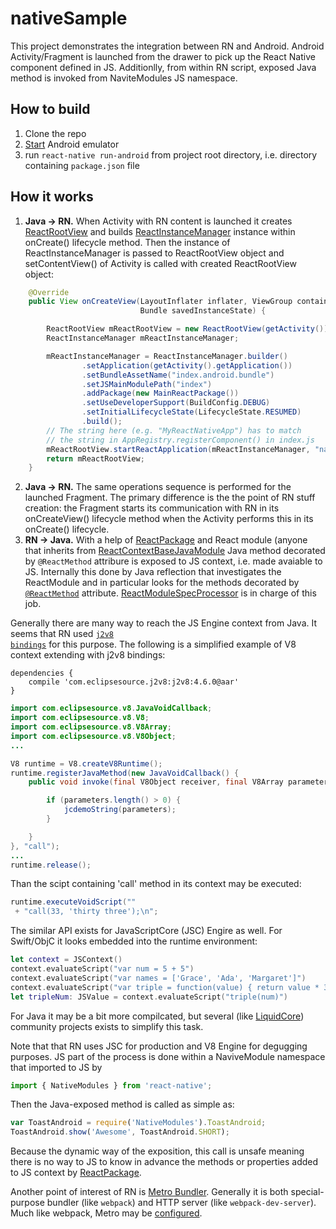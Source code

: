 # nativeSample
This project demonstrates the integration between RN and Android. Android Activity/Fragment is launched from the drawer to pick up the React Native component defined in JS. Additionlly, from within RN script, exposed Java method is invoked from NaviteModules JS namespace.

## How to build
1. Clone the repo
2. [Start](https://developer.android.com/studio/run/emulator-commandline) Android emulator
3. run <code>react-native run-android</code> from project root directory, i.e. directory containing <code>package.json</code> file

## How it works
1. <b>Java -> RN.</b> When Activity with RN content is launched it creates [ReactRootView](https://github.com/facebook/react-native/blob/master/ReactAndroid/src/main/java/com/facebook/react/ReactRootView.java) and builds [ReactInstanceManager](https://github.com/facebook/react-native/blob/master/ReactAndroid/src/main/java/com/facebook/react/ReactInstanceManager.java) instance within onCreate() lifecycle method. Then the instance of ReactInstanceManager is passed to ReactRootView object and setContentView() of Activity is called with created ReactRootView object:
```java
    @Override
    public View onCreateView(LayoutInflater inflater, ViewGroup container,
                             Bundle savedInstanceState) {

        ReactRootView mReactRootView = new ReactRootView(getActivity());
        ReactInstanceManager mReactInstanceManager;

        mReactInstanceManager = ReactInstanceManager.builder()
                .setApplication(getActivity().getApplication())
                .setBundleAssetName("index.android.bundle")
                .setJSMainModulePath("index")
                .addPackage(new MainReactPackage())
                .setUseDeveloperSupport(BuildConfig.DEBUG)
                .setInitialLifecycleState(LifecycleState.RESUMED)
                .build();
        // The string here (e.g. "MyReactNativeApp") has to match
        // the string in AppRegistry.registerComponent() in index.js
        mReactRootView.startReactApplication(mReactInstanceManager, "nativeSample", null);
        return mReactRootView;
    }
```
2. <b>Java -> RN.</b> The same operations sequence is performed for the launched Fragment. The primary difference is the the point of RN stuff creation: the Fragment starts its communication with RN in its onCreateView() lifecycle method when the Activity performs this in its onCreate() lifecycle.
3. <b>RN -> Java.</b> With a help of [ReactPackage](https://github.com/facebook/react-native/blob/master/ReactAndroid/src/main/java/com/facebook/react/ReactPackage.java) and React module (anyone that inherits from [ReactContextBaseJavaModule](https://github.com/facebook/react-native/blob/master/ReactAndroid/src/main/java/com/facebook/react/bridge/ReactContextBaseJavaModule.java) Java method decorated by <code>@ReactMethod</code> attribure is exposed to JS context, i.e. made avaiable to JS. Internally this done by Java reflection that investigates the ReactModule and in particular looks for the methods decorated by [<code>@ReactMethod</code>](https://github.com/facebook/react-native/blob/master/ReactAndroid/src/main/java/com/facebook/react/bridge/ReactMethod.java)  attribute. [ReactModuleSpecProcessor](https://github.com/facebook/react-native/blob/42146a7a4ad992a3597e07ead3aafdc36d58ac26/ReactAndroid/src/main/java/com/facebook/react/module/processing/ReactModuleSpecProcessor.java) is in charge of this job.

Generally there are many way to reach the JS Engine context from Java. It seems that RN used [<code>j2v8 bindings</code>](https://github.com/eclipsesource/J2V8) for this purpose. The following is a simplified example of V8 context extending with j2v8 bindings:
```
dependencies {
    compile 'com.eclipsesource.j2v8:j2v8:4.6.0@aar'
}
```
```java
import com.eclipsesource.v8.JavaVoidCallback;
import com.eclipsesource.v8.V8;
import com.eclipsesource.v8.V8Array;
import com.eclipsesource.v8.V8Object;
...

V8 runtime = V8.createV8Runtime();
runtime.registerJavaMethod(new JavaVoidCallback() {
    public void invoke(final V8Object receiver, final V8Array parameters) {

        if (parameters.length() > 0) {
            jcdemoString(parameters);
        }

    }
}, "call");
...
runtime.release();
```
Than the scipt containing 'call' method in its context may be executed:
```java
runtime.executeVoidScript(""
 + "call(33, 'thirty three');\n";
```

The similar API exists for JavaScriptCore (JSC) Engire as well. For Swift/ObjC it looks embedded into the runtime environment:
```Swift
let context = JSContext()
context.evaluateScript("var num = 5 + 5")
context.evaluateScript("var names = ['Grace', 'Ada', 'Margaret']")
context.evaluateScript("var triple = function(value) { return value * 3 }")
let tripleNum: JSValue = context.evaluateScript("triple(num)")
```
For Java it may be a bit more compilcated, but several (like [LiquidCore](https://github.com/LiquidPlayer/LiquidCore)) community projects exists to simplify this task.

Note that that RN uses JSC for production and V8 Engine for degugging purposes. 
JS part of the process is done within a NaviveModule namespace that imported to JS by 
```javascript
import { NativeModules } from 'react-native';
```
Then the Java-exposed method is called as simple as:
```javascript
var ToastAndroid = require('NativeModules').ToastAndroid;
ToastAndroid.show('Awesome', ToastAndroid.SHORT);
```
Because the dynamic way of the exposition, this call is unsafe meaning there is no way to JS to know in advance the methods or properties added to JS context by [ReactPackage](https://github.com/facebook/react-native/blob/master/ReactAndroid/src/main/java/com/facebook/react/ReactPackage.java).

Another point of interest of RN is [Metro Bundler](https://facebook.github.io/metro/en/). Generally it is both special-purpose bundler (like <code>webpack</code>) and HTTP server (like <code>webpack-dev-server</code>). Much like webpack, Metro may be [configured](https://facebook.github.io/metro/docs/en/configuration).
